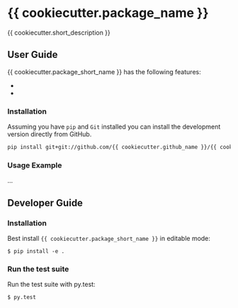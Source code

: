 # {{ cookiecutter.package_name }}

{{ cookiecutter.short_description }}

## User Guide

{{ cookiecutter.package_short_name }} has the following features:

*
*

### Installation

Assuming you have `pip` and `Git` installed you can install the development version directly
from GitHub.

```bash
pip install git+git://github.com/{{ cookiecutter.github_name }}/{{ cookiecutter.package_short_name}}@develop
```

### Usage Example

...

## Developer Guide

### Installation

Best install `{{ cookiecutter.package_short_name }}` in editable mode:

    $ pip install -e .

### Run the test suite

Run the test suite with py.test:

    $ py.test
